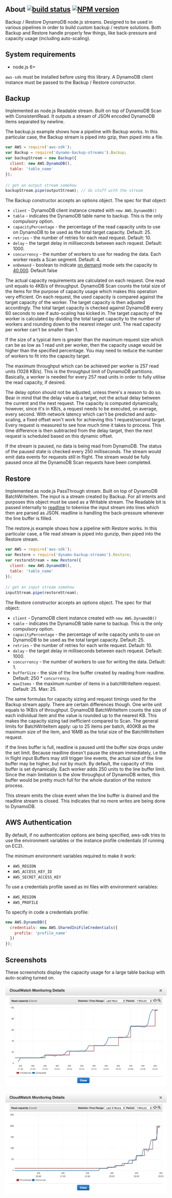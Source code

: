 ## About [![build status](https://secure.travis-ci.org/SaltwaterC/dynamo-backup-streams.png?branch=master)](https://travis-ci.org/SaltwaterC/dynamo-backup-streams) [![NPM version](https://badge.fury.io/js/dynamo-backup-streams.png)](http://badge.fury.io/js/dynamo-backup-streams)

Backup / Restore DynamoDB node.js streams. Designed to be used in various pipelines in order to build custom backup / restore solutions. Both Backup and Restore handle properly few things, like back-pressure and capacity usage (including auto-scaling).

## System requirements

 * node.js 6+

`aws-sdk` must be installed before using this library. A DynamoDB client instance must be passed to the Backup / Restore constructor.

## Backup

Implemented as node.js Readable stream. Built on top of DynamoDB Scan with ConsistentRead. It outputs a stream of JSON encoded DynamoDB items separated by newline.

The backup.js example shows how a pipeline with Backup works. In this particular case, the Backup stream is piped into gzip, then piped into a file.

```javascript
var AWS = require('aws-sdk');
var Backup = require('dynamo-backup-streams').Backup;
var backupStream = new Backup({
  client: new AWS.DynamoDB(),
  table: 'table_name'
});

// get an output stream somehow
backupStream.pipe(outputStream); // do stuff with the stream
```

The Backup constructor accepts an options object. The spec for that object:

 * `client` - DynamoDB client instance created with `new AWS.DynamoDB()`
 * `table` - indicates the DynamoDB table name to backup. This is the only compulsory option.
 * `capacityPercentage` - the percentage of the read capacity units to use on DynamoDB to be used as the total target capacity. Default: 25.
 * `retries` - the number of retries for each read request. Default: 10.
 * `delay` - the target delay in milliseconds between each request. Default: 1000.
 * `concurrency` - the number of workers to use for reading the data. Each worker reads a Scan segment. Default: 4.
 * `onDemand` - boolean to indicate [on demand](https://docs.aws.amazon.com/amazondynamodb/latest/developerguide/HowItWorks.ReadWriteCapacityMode.html#HowItWorks.OnDemand
)
 mode sets the capacity to [40.000](https://docs.aws.amazon.com/amazondynamodb/latest/developerguide/Limits.html#default-limits-throughput). Default false

The actual capacity requirements are calculated on each request. One read unit equals to 4KB/s of throughput. DynamoDB Scan counts the total size of the items for the purpose of capacity usage which makes this operation very efficient. On each request, the used capacity is compared against the target capacity of the worker. The target capacity is then adjusted accordingly. The total target capacity is checked against DynamoDB every 60 seconds to see if auto-scaling has kicked in. The target capacity of the worker is calculated by dividing the total target capacity to the number of workers and rounding down to the nearest integer unit. The read capacity per worker can't be smaller than 1.

If the size of a typical item is greater than the maximum request size which can be as low as 1 read unit per worker, then the capacity usage would be higher than the specified percentage. You may need to reduce the number of workers to fit into the capacity target.

The maximum throughput which can be achieved per worker is 257 read units (1028 KB/s). This is the throughput limit of DynamoDB partitions. Basically, a worker is needed for every 257 read units in order to fully utilise the read capacity, if desired.

The delay option should not be adjusted, unless there's a reason to do so. Bear in mind that the delay value is a target, not the actual delay between the current and the next request. The capacity is computed dynamically, however, since it's in KB/s, a request needs to be executed, on average, every second. With network latency which can't be predicted and auto-scaling, a fixed offset won't work for achieving this 1 request/second target. Every request is measured to see how much time it takes to process. This time difference is then subtracted from the delay target, then the next request is scheduled based on this dynamic offset.

If the stream is paused, no data is being read from DynamoDB. The status of the paused state is checked every 250 milliseconds. The stream would emit data events for requests still in flight. The stream would be fully paused once all the DynamoDB Scan requests have been completed.

## Restore

Implemented as node.js PassThrough stream. Built on top of DynamoDB BatchWriteItem. The input is a stream created by Backup. For all intents and purposes this object must be used as a Writable stream. The Readable bit is passed internally to [readline](https://nodejs.org/api/readline.html) to tokenise the input stream into lines which then are parsed as JSON. readline is handling the back-pressure whenever the line buffer is filled.

The restore.js example shows how a pipeline with Restore works. In this particular case, a file read stream is piped into gunzip, then piped into the Restore stream.

```javascript
var AWS = require('aws-sdk');
var Restore = require('dynamo-backup-streams').Restore;
var restoreStream = new Restore({
  client: new AWS.DynamoDB(),
  table: 'table_name'
});

// get an input stream somehow
inputStream.pipe(restoreStream);
```

The Restore constructor accepts an options object. The spec for that object:

 * `client` - DynamoDB client instance created with `new AWS.DynamoDB()`
 * `table` - indicates the DynamoDB table name to backup. This is the only compulsory option.
 * `capacityPercentage` - the percentage of write capacity units to use on DynamoDB to be used as the total target capacity. Default: 25.
 * `retries` - the number of retries for each write request. Default: 10.
 * `delay` - the target delay in milliseconds between each request. Default: 1000.
 * `concurrency` - the number of workers to use for writing the data. Default: 1.
 * `bufferSize` - the size of the line buffer created by reading from readline. Default: 250 * `concurrency`.
 * `maxItems` - the maximum number of items in a batchWriteItem request. Default: 25. Max: 25.

The same formulas for capacity sizing and request timings used for the Backup stream apply. There are certain differences though. One write unit equals to 1KB/s of throughput. DynamoDB BatchWriteItem counts the size of each individual item and the value is rounded up to the nearest KB. This makes the capacity sizing tad inefficient compared to Scan. The general limits for BatchWriteItem apply: up to 25 items per batch, 400KB as the maximum size of the item, and 16MB as the total size of the BatchWriteItem request.

If the lines buffer is full, readline is paused until the buffer size drops under the set limit. Because readline doesn't pause the stream immediately, i.e the in flight input Buffers may still trigger line events, the actual size of the line buffer may be higher, but not by much. By default, the capacity of this buffer is set dynamically. Each worker adds 250 units to the line buffer limit. Since the main limitation is the slow throughput of DynamoDB writes, this buffer would be pretty much full for the whole duration of the restore process.

This stream emits the close event when the line buffer is drained and the readline stream is closed. This indicates that no more writes are being done to DynamoDB.

## AWS Authentication

By default, if no authentication options are being specified, aws-sdk tries to use the environment variables or the instance profile credentials (if running on EC2).

The minimum environment variables required to make it work:

 * `AWS_REGION`
 * `AWS_ACCESS_KEY_ID`
 * `AWS_SECRET_ACCESS_KEY`

To use a credentials profile saved as ini files with environment variables:

 * `AWS_REGION`
 * `AWS_PROFILE`

To specify in code a credentials profile:

```javascript
new AWS.DynamoDB({
  credentials: new AWS.SharedIniFileCredentials({
    profile: 'profile_name'
  })
});
```

## Screenshots

These screenshots display the capacity usage for a large table backup with auto-scaling turned on.

![large-table-1h.png](/screenshots/large-table-1h.png?raw=true "large-table-1h.png")

![large-table-3h.png](/screenshots/large-table-3h.png?raw=true "large-table-3h.png")
